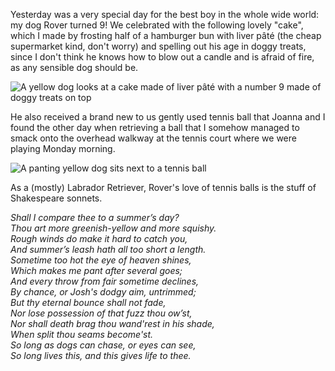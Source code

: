 Yesterday was a very special day for the best boy in the whole wide world: my
dog Rover turned 9! We celebrated with the following lovely "cake", which I made
by frosting half of a hamburger bun with liver pâté (the cheap supermarket kind,
don't worry) and spelling out his age in doggy treats, since I don't think he
knows how to blow out a candle and is afraid of fire, as any sensible dog should
be.

![A yellow dog looks at a cake made of liver pâté with a number 9 made of doggy
treats on top](assets/2022-06-29-rover-cake.jpg "What a good boy!")

He also received a brand new to us gently used tennis ball that Joanna and I
found the other day when retrieving a ball that I somehow managed to smack onto
the overhead walkway at the tennis court where we were playing Monday morning.

![A panting yellow dog sits next to a tennis ball](assets/2022-06-29-rover-ball.jpg)

As a (mostly) Labrador Retriever, Rover's love of tennis balls is the stuff of
Shakespeare sonnets.

*Shall I compare thee to a summer’s day?*  
*Thou art more greenish-yellow and more squishy.*  
*Rough winds do make it hard to catch you,*  
*And summer’s leash hath all too short a length.*  
*Sometime too hot the eye of heaven shines,*  
*Which makes me pant after several goes;*  
*And every throw from fair sometime declines,*  
*By chance, or Josh's dodgy aim, untrimmed;*  
*But thy eternal bounce shall not fade,*  
*Nor lose possession of that fuzz thou ow’st,*  
*Nor shall death brag thou wand'rest in his shade,*  
*When split thou seams become'st.*  
*So long as dogs can chase, or eyes can see,*  
*So long lives this, and this gives life to thee.*
